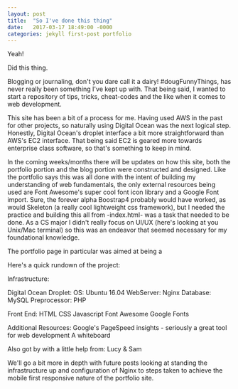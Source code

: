 ```yaml
---
layout: post
title:  "So I've done this thing"
date:   2017-03-17 18:49:00 -0000
categories: jekyll first-post portfolio
---
```

Yeah!

Did this thing.
<!--excerpt-->

Blogging or journaling, don't you dare call it a dairy! #dougFunnyThings, has never really been something I've kept up with.
That being said, I wanted to start a repository of tips, tricks, cheat-codes and the like when it comes to web development.

This site has been a bit of a process for me. Having used AWS in the past for other projects, so naturally using Digital Ocean was the next logical step. Honestly, Digital Ocean's droplet interface a bit more straightforward than AWS's EC2 interface. That being said EC2 is geared more towards enterprise class software, so that's something to keep in mind.

In the coming weeks/months there will be updates on how this site, both the portfolio portion and the blog portion were constructed and designed. Like the portfolio says this was all done with the intent of building my understanding of web fundamentals, the only external resources being used are Font Awesome's super cool font icon library and a Google Font import. Sure, the forever alpha Boostrap4 probably would have worked, as would Skeleton (a really cool lightweight css framework), but I needed the practice and building this all from -index.html- was a task that needed to be done. As a CS major I didn't really focus on UI/UX (here's looking at you Unix/Mac terminal) so this was an endeavor that seemed necessary for my foundational knowledge.

The portfolio page in particular was aimed at being a

Here's a quick rundown of the project:

Infrastructure:

  Digital Ocean Droplet:
                OS: Ubuntu 16.04
         WebServer: Nginx
          Database: MySQL
      Preprocessor: PHP

  Front End:
    HTML
    CSS
    Javascript
    Font Awesome
    Google Fonts

  Additional Resources:
    Google's PageSpeed insights - seriously a great tool for web development
    A whiteboard

  Also got by with a little help from:
    Lucy & Sam

We'll go a bit more in depth with future posts looking at standing the infrastructure up and configuration of Nginx to steps taken to achieve the mobile first responsive nature of the portfolio site.
